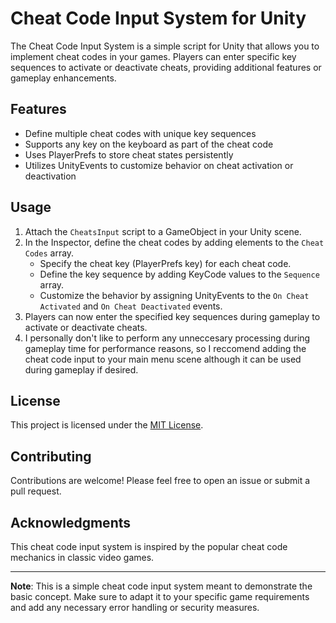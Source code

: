 # Cheat Code Input System for Unity

The Cheat Code Input System is a simple script for Unity that allows you to implement cheat codes in your games. Players can enter specific key sequences to activate or deactivate cheats, providing additional features or gameplay enhancements.

## Features

- Define multiple cheat codes with unique key sequences
- Supports any key on the keyboard as part of the cheat code
- Uses PlayerPrefs to store cheat states persistently
- Utilizes UnityEvents to customize behavior on cheat activation or deactivation

## Usage

1. Attach the `CheatsInput` script to a GameObject in your Unity scene.
2. In the Inspector, define the cheat codes by adding elements to the `Cheat Codes` array.
   - Specify the cheat key (PlayerPrefs key) for each cheat code.
   - Define the key sequence by adding KeyCode values to the `Sequence` array.
   - Customize the behavior by assigning UnityEvents to the `On Cheat Activated` and `On Cheat Deactivated` events.
4. Players can now enter the specified key sequences during gameplay to activate or deactivate cheats.
5. I personally don't like to perform any unneccesary processing during gameplay time for performance reasons, so I reccomend adding the cheat code input to your main menu scene although it can be used during gameplay if desired.
   
## License

This project is licensed under the [MIT License](LICENSE).

## Contributing

Contributions are welcome! Please feel free to open an issue or submit a pull request.

## Acknowledgments

This cheat code input system is inspired by the popular cheat code mechanics in classic video games.

---

**Note**: This is a simple cheat code input system meant to demonstrate the basic concept. Make sure to adapt it to your specific game requirements and add any necessary error handling or security measures.
